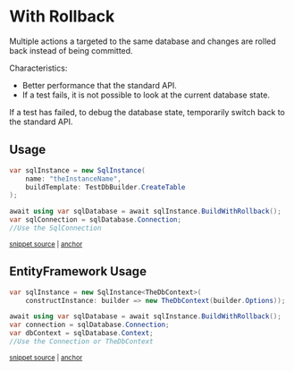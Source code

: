 <!--
GENERATED FILE - DO NOT EDIT
This file was generated by [MarkdownSnippets](https://github.com/SimonCropp/MarkdownSnippets).
Source File: /pages/mdsource/with-rollback.source.md
To change this file edit the source file and then run MarkdownSnippets.
-->

# With Rollback

Multiple actions a targeted to the same database and changes are rolled back instead of being committed.

Characteristics:

 * Better performance that the standard API.
 * If a test fails, it is not possible to look at the current database state.

If a test has failed, to debug the database state, temporarily switch back to the standard API.


## Usage

<!-- snippet: WithRollback -->
<a id='snippet-withrollback'/></a>
```cs
var sqlInstance = new SqlInstance(
    name: "theInstanceName",
    buildTemplate: TestDbBuilder.CreateTable
);

await using var sqlDatabase = await sqlInstance.BuildWithRollback();
var sqlConnection = sqlDatabase.Connection;
//Use the SqlConnection
```
<sup><a href='/src/LocalDb.Tests/Snippets/WithRollback.cs#L8-L17' title='File snippet `withrollback` was extracted from'>snippet source</a> | <a href='#snippet-withrollback' title='Navigate to start of snippet `withrollback`'>anchor</a></sup>
<!-- endsnippet -->


## EntityFramework Usage

<!-- snippet: EfWithRollback -->
<a id='snippet-efwithrollback'/></a>
```cs
var sqlInstance = new SqlInstance<TheDbContext>(
    constructInstance: builder => new TheDbContext(builder.Options));

await using var sqlDatabase = await sqlInstance.BuildWithRollback();
var connection = sqlDatabase.Connection;
var dbContext = sqlDatabase.Context;
//Use the Connection or TheDbContext
```
<sup><a href='/src/EfLocalDb.Tests/Snippets/WithRollback.cs#L8-L16' title='File snippet `efwithrollback` was extracted from'>snippet source</a> | <a href='#snippet-efwithrollback' title='Navigate to start of snippet `efwithrollback`'>anchor</a></sup>
<!-- endsnippet -->
